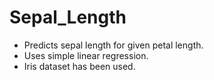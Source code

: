 # Sepal_Length
- Predicts sepal length for given petal length.
- Uses simple linear regression.
- Iris dataset has been used.
